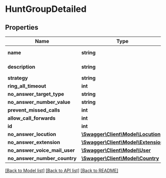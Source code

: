 # HuntGroupDetailed

## Properties
Name | Type | Description | Notes
------------ | ------------- | ------------- | -------------
**name** | **string** |  | [default to '']
**description** | **string** |  | [default to '']
**strategy** | **string** |  | 
**ring_all_timeout** | **int** |  | [optional] 
**no_answer_target_type** | **string** |  | [optional] 
**no_answer_number_value** | **string** |  | [optional] 
**prevent_missed_calls** | **int** |  | 
**allow_call_forwards** | **int** |  | 
**id** | **int** |  | [optional] 
**no_answer_locution** | [**\Swagger\Client\Model\Locution**](Locution.md) |  | [optional] 
**no_answer_extension** | [**\Swagger\Client\Model\Extension**](Extension.md) |  | [optional] 
**no_answer_voice_mail_user** | [**\Swagger\Client\Model\User**](User.md) |  | [optional] 
**no_answer_number_country** | [**\Swagger\Client\Model\Country**](Country.md) |  | [optional] 

[[Back to Model list]](../README.md#documentation-for-models) [[Back to API list]](../README.md#documentation-for-api-endpoints) [[Back to README]](../README.md)


